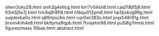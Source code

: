 sherr3oku28.html
smh2g4etlcg.html
kirr7v04sh8.html
caq7t8jf5j8.html
fi3m5j5e7j.html
hm3iq9r8fi8.html
h1bqu012pm8.html
hp3bskvg99g.html
suiplevba0o.html
q89rlpiu3m.html
cqr0sir383o.html
joqs549r91g.html
brsvn4nh4e8.html
bk9pma9qpb.html
7tvsjetnr88.html
pu5i8g7mmb.html
figures/mass
10bae.html
abstract.html